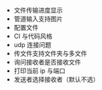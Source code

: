 - 文件传输进度显示
- 管道输入支持图片
- 配置文件
- CI 与代码风格
- udp 连接问题
- 传文件支持文件夹与多文件
- 询问接收者是否接收文件
- 打印当前 ip 与端口
- 发送者选择接收者（默认不选）
